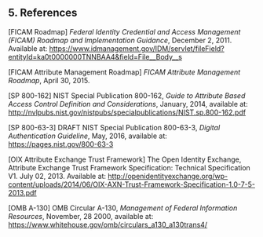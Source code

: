 <a name="sec5"></a>

<div class="breaker"/>

## 5. References

<a name="FICAM Roadmap"></a>[FICAM Roadmap] *Federal Identity Credential and Access Management (FICAM) Roadmap and Implementation Guidance*, December 2, 2011. Available at: https://www.idmanagement.gov/IDM/servlet/fileField?entityId=ka0t0000000TNNBAA4&field=File__Body__s

<a name="FICAM Attribute Management Roadmap"></a>[FICAM Attribute Management Roadmap] *FICAM Attribute Management Roadmap*, April 30, 2015.

<a name="SP 800-162"></a>[SP 800-162] NIST Special Publication 800-162, *Guide to Attribute Based Access Control Definition and Considerations*, January, 2014, available at: http://nvlpubs.nist.gov/nistpubs/specialpublications/NIST.sp.800-162.pdf

<a name="SP 800-63-3"></a>[SP 800-63-3] DRAFT NIST Special Publication 800-63-3, *Digital Authentication Guideline*, May, 2016, available at: https://pages.nist.gov/800-63-3

<a name="OIX Attribute Exchange Trust Framework Specification"></a>[OIX Attribute Exchange Trust Framework] The Open Identity Exchange, Attribute Exchange Trust Framework Specification: Technical Specification V1. July 02, 2013. Available at: 
http://openidentityexchange.org/wp-content/uploads/2014/06/OIX-AXN-Trust-Framework-Specification-1.0-7-5-2013.pdf

<a name="OMB A-130"></a>[OMB A-130] OMB Circular A-130, *Management of Federal Information Resources*, November, 28 2000, available at: https://www.whitehouse.gov/omb/circulars_a130_a130trans4/


